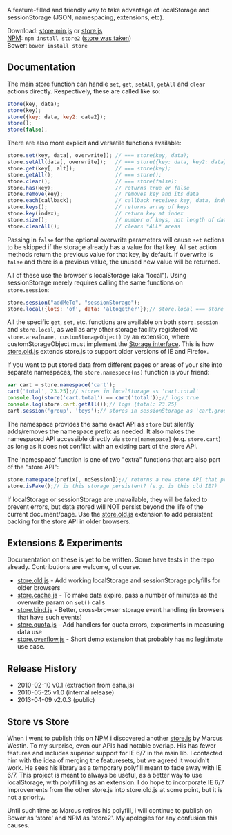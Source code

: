 A feature-filled and friendly way to take advantage of localStorage and sessionStorage
(JSON, namespacing, extensions, etc).

Download: [store.min.js][prod]  or  [store.js][dev]  
[NPM][npm]: ```npm install store2``` ([store was taken](#store-vs-store))  
Bower: ```bower install store```  

[prod]: https://raw.github.com/nbubna/store/master/dist/store.min.js
[dev]: https://raw.github.com/nbubna/store/master/dist/store.js
[npm]: https://npmjs.org/package/store2


## Documentation
The main store function can handle ```set```, ```get```, ```setAll```, ```getAll``` and ```clear```
actions directly. Respectively, these are called like so:

```javascript
store(key, data);
store(key);
store({key: data, key2: data2});
store();
store(false);
```

There are also more explicit and versatile functions available:

```javascript
store.set(key, data[, overwrite]); // === store(key, data);
store.setAll(data[, overwrite]);   // === store({key: data, key2: data});
store.get(key[, alt]);             // === store(key);
store.getAll();                    // === store();
store.clear();                     // === store(false);
store.has(key);                    // returns true or false
store.remove(key);                 // removes key and its data
store.each(callback);              // callback receives key, data, index args
store.keys();                      // returns array of keys
store.key(index);                  // return key at index
store.size();                      // number of keys, not length of data
store.clearAll();                  // clears *ALL* areas
```

Passing in ```false``` for the optional overwrite parameters will cause ```set``` actions to be skipped 
if the storage already has a value for that key. All ```set``` action methods return the previous value 
for that key, by default. If overwrite is ```false``` and there is a previous value, the unused new 
value will be returned.

All of these use the browser's localStorage (aka "local"). Using sessionStorage merely requires 
calling the same functions on ```store.session```:

```javascript
store.session("addMeTo", "sessionStorage");
store.local({lots: 'of', data: 'altogether'});// store.local === store :)
```
All the specific ```get```, ```set```, etc. functions are available on both ```store.session``` and ```store.local```, as well as any other storage facility registered via ```store.area(name, customStorageObject)``` by an extension, where customStorageObject must implement the [Storage interface][storage]. This is how [store.old.js][old] extends store.js to support older versions of IE and Firefox.

[storage]: http://dev.w3.org/html5/webstorage/#the-storage-interface

If you want to put stored data from different pages or areas of your site into separate namespaces, 
the ```store.namespace(ns)``` function is your friend:

```javascript
var cart = store.namespace('cart');
cart('total', 23.25);// stores in localStorage as 'cart.total'
console.log(store('cart.total') == cart('total'));// logs true
console.log(store.cart.getAll());// logs {total: 23.25}
cart.session('group', 'toys');// stores in sessionStorage as 'cart.group'
```

The namespace provides the same exact API as ```store``` but silently adds/removes the namespace prefix as needed.
It also makes the namespaced API accessible directly via ```store[namespace]``` (e.g. ```store.cart```) as long as it
does not conflict with an existing part of the store API.

The 'namespace' function is one of two "extra" functions that are also part of the "store API":

```javascript
store.namespace(prefix[, noSession]);// returns a new store API that prefixes all key-based functions
store.isFake();// is this storage persistent? (e.g. is this old IE?) 
```

If localStorage or sessionStorage are unavailable, they will be faked to prevent errors,
but data stored will NOT persist beyond the life of the current document/page. Use the 
[store.old.js][old] extension to add persistent backing for the store API in older browsers.

## Extensions & Experiments
Documentation on these is yet to be written. Some have tests in the repo already.
Contributions are welcome, of course.

* [store.old.js][old] - Add working localStorage and sessionStorage polyfills for older browsers
* [store.cache.js][cache] - To make data expire, pass a number of minutes as the overwrite param on ```set()``` calls
* [store.bind.js][bind] - Better, cross-browser storage event handling (in browsers that have such events)
* [store.quota.js][quota] - Add handlers for quota errors, experiments in measuring data use
* [store.overflow.js][overflow] - Short demo extension that probably has no legitimate use case.

[old]: https://raw.github.com/nbubna/store/master/src/store.old.js
[cache]: https://raw.github.com/nbubna/store/master/src/store.cache.js
[bind]: https://raw.github.com/nbubna/store/master/src/store.bind.js
[quota]: https://raw.github.com/nbubna/store/master/src/store.quota.js
[overflow]: https://raw.github.com/nbubna/store/master/src/store.overflow.js

## Release History
* 2010-02-10 v0.1 (extraction from esha.js)
* 2010-05-25 v1.0 (internal release)
* 2013-04-09 v2.0.3 (public)

## Store vs Store
When i went to publish this on NPM i discovered another [store.js][other] by Marcus Westin.
To my surprise, even our APIs had notable overlap. His has fewer features and includes superior support
for IE 6/7 in the main lib. I contacted him with the idea of merging the featuresets, but we agreed it wouldn't work.
He sees his library as a temporary polyfill meant to fade away with IE 6/7. This project is meant 
to always be useful, as a better way to use localStorage, with polyfilling as an extension.  I do hope
to incorporate IE 6/7 improvements from the other store.js into store.old.js at some point,
but it is not a priority.

Until such time as Marcus retires his polyfill, i will continue to publish on Bower as 'store' and NPM as 'store2'.
My apologies for any confusion this causes.

[other]: https://github.com/marcuswestin/store.js/
